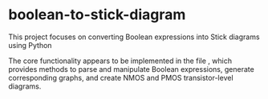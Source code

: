 # boolean-to-stick-diagram
This project focuses on converting Boolean expressions into Stick diagrams using Python

The core functionality appears to be implemented in the file , which provides methods to parse and manipulate Boolean expressions, generate corresponding graphs, and create NMOS and PMOS transistor-level diagrams.
